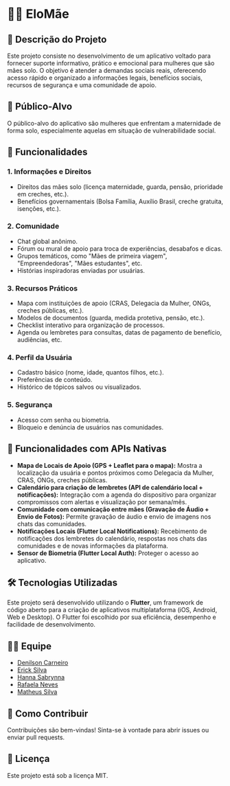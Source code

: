 # 👩‍👧 EloMãe
## 📝 Descrição do Projeto
Este projeto consiste no desenvolvimento de um aplicativo voltado para fornecer suporte informativo, prático e emocional para mulheres que são mães solo. O objetivo é atender a demandas sociais reais, oferecendo acesso rápido e organizado a informações legais, benefícios sociais, recursos de segurança e uma comunidade de apoio.

## 🎯 Público-Alvo
O público-alvo do aplicativo são mulheres que enfrentam a maternidade de forma solo, especialmente aquelas em situação de vulnerabilidade social.

## 🔧 Funcionalidades
### 1. Informações e Direitos
- Direitos das mães solo (licença maternidade, guarda, pensão, prioridade em creches, etc.).
- Benefícios governamentais (Bolsa Família, Auxílio Brasil, creche gratuita, isenções, etc.).

### 2. Comunidade
- Chat global anônimo.
- Fórum ou mural de apoio para troca de experiências, desabafos e dicas.
- Grupos temáticos, como "Mães de primeira viagem", "Empreendedoras", "Mães estudantes", etc.
- Histórias inspiradoras enviadas por usuárias.

### 3. Recursos Práticos
- Mapa com instituições de apoio (CRAS, Delegacia da Mulher, ONGs, creches públicas, etc.).
- Modelos de documentos (guarda, medida protetiva, pensão, etc.).
- Checklist interativo para organização de processos.
- Agenda ou lembretes para consultas, datas de pagamento de benefício, audiências, etc.

### 4. Perfil da Usuária
- Cadastro básico (nome, idade, quantos filhos, etc.).
- Preferências de conteúdo.
- Histórico de tópicos salvos ou visualizados.

### 5. Segurança
- Acesso com senha ou biometria.
- Bloqueio e denúncia de usuários nas comunidades.

## 📲 Funcionalidades com APIs Nativas
- **Mapa de Locais de Apoio (GPS + Leaflet para o mapa):** Mostra a localização da usuária e pontos próximos como Delegacia da Mulher, CRAS, ONGs, creches públicas.
- **Calendário para criação de lembretes (API de calendário local + notificações):** Integração com a agenda do dispositivo para organizar compromissos com alertas e visualização por semana/mês.
- **Comunidade com comunicação entre mães (Gravação de Áudio + Envio de Fotos):** Permite gravação de áudio e envio de imagens nos chats das comunidades.
- **Notificações Locais (Flutter Local Notifications):** Recebimento de notificações dos lembretes do calendário, respostas nos chats das comunidades e de novas informações da plataforma.
- **Sensor de Biometria (Flutter Local Auth):** Proteger o acesso ao aplicativo.

## 🛠️ Tecnologias Utilizadas
Este projeto será desenvolvido utilizando o **Flutter**, um framework de código aberto para a criação de aplicativos multiplataforma (iOS, Android, Web e Desktop). O Flutter foi escolhido por sua eficiência, desempenho e facilidade de desenvolvimento.

## 🧑‍💻 Equipe
- [Denilson Carneiro](https://github.com/Denils0n)
- [Erick Silva](https://github.com/ErickSilva-s)
- [Hanna Sabrynna](https://github.com/hannasabrynna)
- [Rafaela Neves](https://github.com/rafxhs)
- [Matheus Silva](https://github.com/V1niciusmv)

## 🤝 Como Contribuir
Contribuições são bem-vindas! Sinta-se à vontade para abrir issues ou enviar pull requests.

## 📄 Licença
Este projeto está sob a licença MIT.
